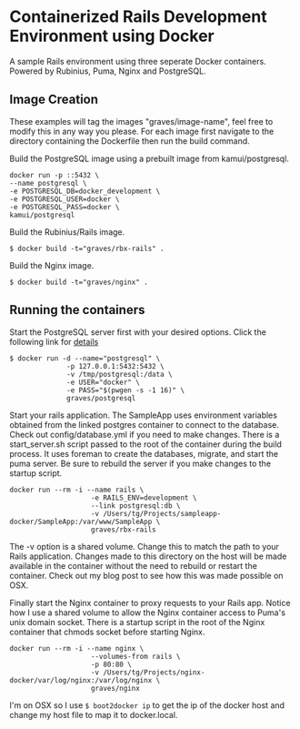# Containerized Rails Development Environment using Docker

A sample Rails environment using three seperate Docker containers. Powered by
Rubinius, Puma, Nginx and PostgreSQL.

## Image Creation
These examples will tag the images "graves/image-name", feel free to modify this
in any way you please. For each image first navigate to the directory containing
the Dockerfile then run the build command.

Build the PostgreSQL image using a prebuilt image from kamui/postgresql.

```
docker run -p ::5432 \
--name postgresql \
-e POSTGRESQL_DB=docker_development \
-e POSTGRESQL_USER=docker \
-e POSTGRESQL_PASS=docker \
kamui/postgresql
```

Build the Rubinius/Rails image.

```
$ docker build -t="graves/rbx-rails" .
```

Build the Nginx image.

```
$ docker build -t="graves/nginx" .
```

## Running the containers

Start the PostgreSQL server first with your desired options. Click the following
link for [details][postgres-container]

[postgres-container]: https://github.com/graves/RbxNginxPostgresDocker/tree/master/docker-postgresql

```
$ docker run -d --name="postgresql" \
              -p 127.0.0.1:5432:5432 \
              -v /tmp/postgresql:/data \
              -e USER="docker" \
              -e PASS="$(pwgen -s -1 16)" \
              graves/postgresql
```

Start your rails application. The SampleApp uses environment variables obtained from
the linked postgres container to connect to the database. Check out config/database.yml
if you need to make changes. There is a start_server.sh script passed to the root
of the container during the build process. It uses foreman to create the databases,
migrate, and start the puma server. Be sure to rebuild the server if you make changes
to the startup script.

```
docker run --rm -i --name rails \
                    -e RAILS_ENV=development \
                    --link postgresql:db \
                    -v /Users/tg/Projects/sampleapp-docker/SampleApp:/var/www/SampleApp \
                    graves/rbx-rails
```

The -v option is a shared volume. Change this to match the path to your Rails application.
Changes made to this directory on the host will be made available in the container without
the need to rebuild or restart the container. Check out my blog post to see how this was
made possible on OSX.

Finally start the Nginx container to proxy requests to your Rails app. Notice how I use
a shared volume to allow the Nginx container access to Puma's unix domain socket. There 
is a startup script in the root of the Nginx container that chmods socket before starting
Nginx.

```
docker run --rm -i --name nginx \
                    --volumes-from rails \
                    -p 80:80 \
                    -v /Users/tg/Projects/nginx-docker/var/log/nginx:/var/log/nginx \
                    graves/nginx
```

I'm on OSX so I use ```$ boot2docker ip``` to get the ip of the docker host and change
my host file to map it to docker.local.
